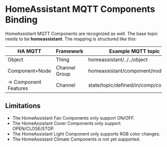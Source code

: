 # HomeAssistant MQTT Components Binding

HomeAssistant MQTT Components are recognized as well. The base topic needs to be **homeassistant**. 
The mapping is structured like this:


| HA MQTT               | Framework     | Example MQTT topic                 |
|-----------------------|---------------|------------------------------------|
| Object                | Thing         | homeassistant/../../object         |
| Component+Node        | Channel Group | homeassistant/component/node/object|
| -> Component Features | Channel       | state/topic/defined/in/comp/config |

## Limitations

* The HomeAssistant Fan Components only support ON/OFF.
* The HomeAssistant Cover Components only support OPEN/CLOSE/STOP.
* The HomeAssistant Light Component only supports RGB color changes.
* The HomeAssistant Climate Components is not yet supported.
